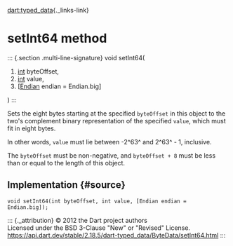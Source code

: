 [dart:typed\_data](../../dart-typed_data/dart-typed_data-library){._links-link}

setInt64 method
===============

::: {.section .multi-line-signature}
void setInt64(

1.  [int](../../dart-core/int-class) byteOffset,
2.  [int](../../dart-core/int-class) value,
3.  \[[Endian](../endian-class) endian = Endian.big\]

)
:::

Sets the eight bytes starting at the specified `byteOffset` in this
object to the two\'s complement binary representation of the specified
`value`, which must fit in eight bytes.

In other words, `value` must lie between -2^63^ and 2^63^ - 1,
inclusive.

The `byteOffset` must be non-negative, and `byteOffset + 8` must be less
than or equal to the length of this object.

Implementation {#source}
--------------

``` {.language-dart data-language="dart"}
void setInt64(int byteOffset, int value, [Endian endian = Endian.big]);
```

::: {._attribution}
© 2012 the Dart project authors\
Licensed under the BSD 3-Clause \"New\" or \"Revised\" License.\
<https://api.dart.dev/stable/2.18.5/dart-typed_data/ByteData/setInt64.html>
:::

